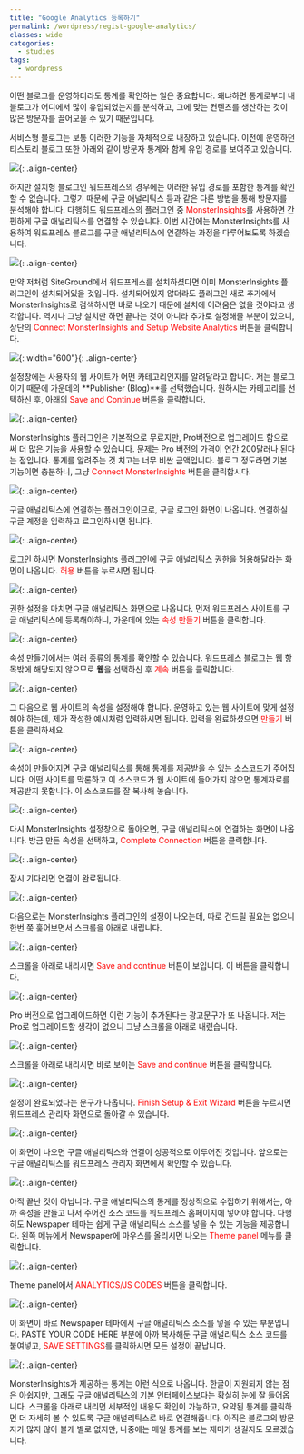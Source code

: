 ```yaml
---
title: "Google Analytics 등록하기"
permalink: /wordpress/regist-google-analytics/
classes: wide
categories:
  - studies
tags:
  - wordpress
---
```


어떤 블로그를 운영하더라도 통계를 확인하는 일은 중요합니다. 왜냐하면 통계로부터 내 블로그가 어디에서 많이 유입되었는지를 분석하고, 그에 맞는 컨텐츠를 생산하는 것이 많은 방문자를 끌어모을 수 있기 때문입니다.

서비스형 블로그는 보통 이러한 기능을 자체적으로 내장하고 있습니다. 이전에 운영하던 티스토리 블로그 또한 아래와 같이 방문자 통계와 함께 유입 경로를 보여주고 있습니다.

![](https://github.com/JoonsuRyu/images/blob/master/WordPress/008/01.png?raw=true){: .align-center}

하지만 설치형 블로그인 워드프레스의 경우에는 이러한 유입 경로를 포함한 통계를 확인할 수 없습니다. 그렇기 때문에 구글 애널리틱스 등과 같은 다른 방법을 통해 방문자를 분석해야 합니다. 다행히도 워드프레스의 플러그인 중 <span style="color:red">MonsterInsights</span>를 사용하면 간편하게 구글 애널리틱스를 연결할 수 있습니다. 이번 시간에는 MonsterInsights를 사용하여 워드프레스 블로그를 구글 애널리틱스에 연결하는 과정을 다루어보도록 하겠습니다.

![](https://github.com/JoonsuRyu/images/blob/master/WordPress/008/02.png?raw=true){: .align-center}

만약 저처럼 SiteGround에서 워드프레스를 설치하셨다면 이미 MonsterInsights 플러그인이 설치되어있을 것입니다. 설치되어있지 않더라도 플러그인 새로 추가에서 MonsterInsights로 검색하시면 바로 나오기 때문에 설치에 어려움은 없을 것이라고 생각합니다. 역시나 그냥 설치만 하면 끝나는 것이 아니라 추가로 설정해줄 부분이 있으니, 상단의 <span style="color:red">Connect MonsterInsights and Setup Website Analytics</span> 버튼을 클릭합니다.

![](https://github.com/JoonsuRyu/images/blob/master/WordPress/008/03.png?raw=true){: width="600"}{: .align-center}

설정창에는 사용자의 웹 사이트가 어떤 카테고리인지를 알려달라고 합니다. 저는 블로그이기 때문에 가운데의 **Publisher (Blog)**를 선택했습니다. 원하시는 카테고리를 선택하신 후, 아래의 <span style="color:red">Save and Continue</span> 버튼을 클릭합니다.

![](https://github.com/JoonsuRyu/images/blob/master/WordPress/008/04.png?raw=true){: .align-center}

MonsterInsights 플러그인은 기본적으로 무료지만, Pro버전으로 업그레이드 함으로써 더 많은 기능을 사용할 수 있습니다. 문제는 Pro 버전의 가격이 연간 200달러나 된다는 점입니다. 통계를 알려주는 것 치고는 너무 비싼 금액입니다. 블로그 정도라면 기본 기능이면 충분하니, 그냥 <span style="color:red">Connect MonsterInsights</span> 버튼을 클릭합시다.

![](https://github.com/JoonsuRyu/images/blob/master/WordPress/008/05.png?raw=true){: .align-center}

구글 애널리틱스에 연결하는 플러그인이므로, 구글 로그인 화면이 나옵니다. 연결하실 구글 계정을 입력하고 로그인하시면 됩니다.

![](https://github.com/JoonsuRyu/images/blob/master/WordPress/008/06.png?raw=true){: .align-center}

로그인 하시면 MonsterInsights 플러그인에 구글 애널리틱스 권한을 허용해달라는 화면이 나옵니다. <span style="color:red">허용</span> 버튼을 누르시면 됩니다.

![](https://github.com/JoonsuRyu/images/blob/master/WordPress/008/07.png?raw=true){: .align-center}

권한 설정을 마치면 구글 애널리틱스 화면으로 나옵니다. 먼저 워드프레스 사이트를 구글 애널리틱스에 등록해야하니, 가운데에 있는 <span style="color:red">속성 만들기</span> 버튼을 클릭합니다.

![](https://github.com/JoonsuRyu/images/blob/master/WordPress/008/08.png?raw=true){: .align-center}

속성 만들기에서는 여러 종류의 통계를 확인할 수 있습니다. 워드프레스 블로그는 웹 항목밖에 해당되지 않으므로 **웹**을 선택하신 후 <span style="color:red">계속</span> 버튼을 클릭합니다.

![](https://github.com/JoonsuRyu/images/blob/master/WordPress/008/09.png?raw=true){: .align-center}

그 다음으로 웹 사이트의 속성을 설정해야 합니다. 운영하고 있는 웹 사이트에 맞게 설정해야 하는데, 제가 작성한 예시처럼 입력하시면 됩니다. 입력을 완료하셨으면 <span style="color:red">만들기</span> 버튼을 클릭하세요.

![](https://github.com/JoonsuRyu/images/blob/master/WordPress/008/10.png?raw=true){: .align-center}

속성이 만들어지면 구글 애널리틱스를 통해 통계를 제공받을 수 있는 소스코드가 주어집니다. 어떤 사이트를 막론하고 이 소스코드가 웹 사이트에 들어가지 않으면 통계자료를 제공받지 못합니다. 이 소스코드를 잘 복사해 놓습니다.

![](https://github.com/JoonsuRyu/images/blob/master/WordPress/008/11.png?raw=true){: .align-center}

다시 MonsterInsights 설정창으로 돌아오면, 구글 애널리틱스에 연결하는 화면이 나옵니다. 방금 만든 속성을 선택하고, <span style="color:red">Complete Connection</span> 버튼을 클릭합니다.

![](https://github.com/JoonsuRyu/images/blob/master/WordPress/008/12.png?raw=true){: .align-center}

잠시 기다리면 연결이 완료됩니다.

![](https://github.com/JoonsuRyu/images/blob/master/WordPress/008/13.png?raw=true){: .align-center}

다음으로는 MonsterInsights 플러그인의 설정이 나오는데, 따로 건드릴 필요는 없으니 한번 쭉 훑어보면서 스크롤을 아래로 내립니다.

![](https://github.com/JoonsuRyu/images/blob/master/WordPress/008/14.png?raw=true){: .align-center}

스크롤을 아래로 내리시면 <span style="color:red">Save and continue</span> 버튼이 보입니다. 이 버튼을 클릭합니다.

![](https://github.com/JoonsuRyu/images/blob/master/WordPress/008/15.png?raw=true){: .align-center}

Pro 버전으로 업그레이드하면 이런 기능이 추가된다는 광고문구가 또 나옵니다. 저는 Pro로 업그레이드할 생각이 없으니 그냥 스크롤을 아래로 내렸습니다.

![](https://github.com/JoonsuRyu/images/blob/master/WordPress/008/16.png?raw=true){: .align-center}

스크롤을 아래로 내리시면 바로 보이는 <span style="color:red">Save and continue</span> 버튼을 클릭합니다.

![](https://github.com/JoonsuRyu/images/blob/master/WordPress/008/17.png?raw=true){: .align-center}

설정이 완료되었다는 문구가 나옵니다. <span style="color:red">Finish Setup & Exit Wizard</span> 버튼을 누르시면 워드프레스 관리자 화면으로 돌아갈 수 있습니다.

![](https://github.com/JoonsuRyu/images/blob/master/WordPress/008/18.png?raw=true){: .align-center}

이 화면이 나오면 구글 애널리틱스와 연결이 성공적으로 이루어진 것입니다. 앞으로는 구글 애널리틱스를 워드프레스 관리자 화면에서 확인할 수 있습니다.

![](https://github.com/JoonsuRyu/images/blob/master/WordPress/008/19.png?raw=true){: .align-center}

아직 끝난 것이 아닙니다. 구글 애널리틱스의 통계를 정상적으로 수집하기 위해서는, 아까 속성을 만들고 나서 주어진 소스 코드를 워드프레스 홈페이지에 넣어야 합니다. 다행히도 Newspaper 테마는 쉽게 구글 애널리틱스 소스를 넣을 수 있는 기능을 제공합니다. 왼쪽 메뉴에서 Newspaper에 마우스를 올리시면 나오는 <span style="color:red">Theme panel</span> 메뉴를 클릭합니다.

![](https://github.com/JoonsuRyu/images/blob/master/WordPress/008/20.png?raw=true){: .align-center}

Theme panel에서 <span style="color:red">ANALYTICS/JS CODES</span> 버튼을 클릭합니다.

![](https://github.com/JoonsuRyu/images/blob/master/WordPress/008/21.png?raw=true){: .align-center}

이 화면이 바로 Newspaper 테마에서 구글 애널리틱스 소스를 넣을 수 있는 부분입니다. PASTE YOUR CODE HERE 부분에 아까 복사해둔 구글 애널리틱스 소스 코드를 붙여넣고, <span style="color:red">SAVE SETTINGS</span>를 클릭하시면 모든 설정이 끝납니다.

![](https://github.com/JoonsuRyu/images/blob/master/WordPress/008/22.png?raw=true){: .align-center}

MonsterInsights가 제공하는 통계는 이런 식으로 나옵니다. 한글이 지원되지 않는 점은 아쉽지만, 그래도 구글 애널리틱스의 기본 인터페이스보다는 확실히 눈에 잘 들어옵니다. 스크롤을 아래로 내리면 세부적인 내용도 확인이 가능하고, 요약된 통계를 클릭하면 더 자세히 볼 수 있도록 구글 애널리틱스로 바로 연결해줍니다. 아직은 블로그의 방문자가 많지 않아 볼게 별로 없지만, 나중에는 매일 통계를 보는 재미가 생길지도 모르겠습니다.